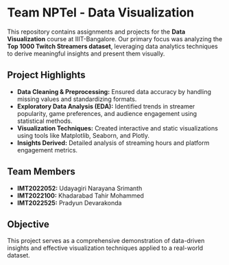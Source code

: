 # Team NPTel - Data Visualization

This repository contains assignments and projects for the **Data Visualization** course at IIIT-Bangalore. Our primary focus was analyzing the **Top 1000 Twitch Streamers dataset**, leveraging data analytics techniques to derive meaningful insights and present them visually.

## Project Highlights
- **Data Cleaning & Preprocessing:** Ensured data accuracy by handling missing values and standardizing formats.
- **Exploratory Data Analysis (EDA):** Identified trends in streamer popularity, game preferences, and audience engagement using statistical methods.
- **Visualization Techniques:** Created interactive and static visualizations using tools like Matplotlib, Seaborn, and Plotly.
- **Insights Derived:** Detailed analysis of streaming hours and platform engagement metrics.

## Team Members
- **IMT2022052:** Udayagiri Narayana Srimanth  
- **IMT2022100:** Khadarabad Tahir Mohammed  
- **IMT2022525:** Pradyun Devarakonda  

## Objective
This project serves as a comprehensive demonstration of data-driven insights and effective visualization techniques applied to a real-world dataset.
